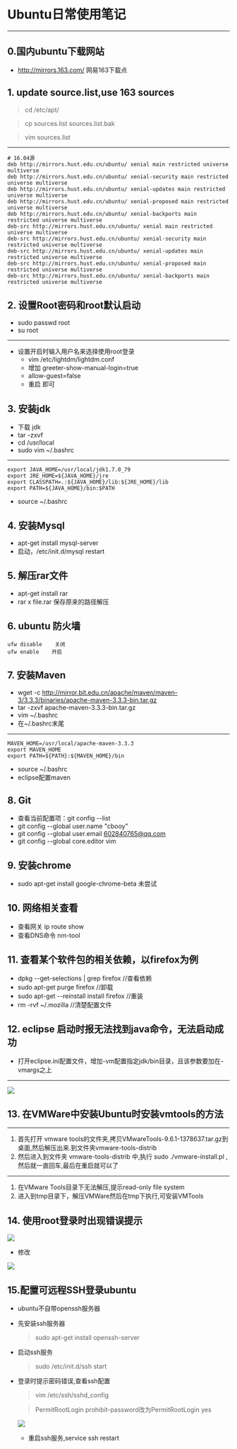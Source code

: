 # Ubuntu日常使用笔记

---
## 0.国内ubuntu下载网站
* http://mirrors.163.com/	网易163下载点

## 1. update source.list,use 163 sources
> cd /etc/apt/

> cp sources.list sources.list.bak

> vim sources.list

---
	# 16.04源
	deb http://mirrors.hust.edu.cn/ubuntu/ xenial main restricted universe multiverse
	deb http://mirrors.hust.edu.cn/ubuntu/ xenial-security main restricted universe multiverse
	deb http://mirrors.hust.edu.cn/ubuntu/ xenial-updates main restricted universe multiverse
	deb http://mirrors.hust.edu.cn/ubuntu/ xenial-proposed main restricted universe multiverse
	deb http://mirrors.hust.edu.cn/ubuntu/ xenial-backports main restricted universe multiverse
	deb-src http://mirrors.hust.edu.cn/ubuntu/ xenial main restricted universe multiverse
	deb-src http://mirrors.hust.edu.cn/ubuntu/ xenial-security main restricted universe multiverse
	deb-src http://mirrors.hust.edu.cn/ubuntu/ xenial-updates main restricted universe multiverse
	deb-src http://mirrors.hust.edu.cn/ubuntu/ xenial-proposed main restricted universe multiverse
	deb-src http://mirrors.hust.edu.cn/ubuntu/ xenial-backports main restricted universe multiverse
## 2. 设置Root密码和root默认启动
* sudo passwd root
* su root 

---
* 设置开启时输入用户名来选择使用root登录
	* vim /etc/lightdm/lightdm.conf
	* 增加 greeter-show-manual-login=true
	* allow-guest=false
	* 重启 即可
## 3. 安装jdk
* 下载 jdk
* tar -zxvf 
* cd /usr/local 
* sudo vim ~/.bashrc

---
	export JAVA_HOME=/usr/local/jdk1.7.0_79  
	export JRE_HOME=${JAVA_HOME}/jre   
	export CLASSPATH=.:${JAVA_HOME}/lib:${JRE_HOME}/lib   
	export PATH=${JAVA_HOME}/bin:$PATH 
* source ~/.bashrc
## 4. 安装Mysql
* apt-get install mysql-server
* 启动，/etc/init.d/mysql restart
## 5. 解压rar文件
* apt-get install rar
* rar x file.rar     保存原来的路径解压
## 6. ubuntu 防火墙
    ufw disable    关闭
    ufw enable    开启
## 7. 安装Maven
* wget -c http://mirror.bit.edu.cn/apache/maven/maven-3/3.3.3/binaries/apache-maven-3.3.3-bin.tar.gz
* tar -zxvf apache-maven-3.3.3-bin.tar.gz 
* vim ~/.bashrc
* 在~/.bashrc末尾

---
	MAVEN_HOME=/usr/local/apache-maven-3.3.3
	export MAVEN_HOME
	export PATH=${PATH}:${MAVEN_HOME}/bin
* source ~/.bashrc
* eclipse配置maven
## 8. Git
* 查看当前配置项：git config --list
* git config --global user.name "cbooy"
* git config --global user.email 602840765@qq.com
* git config --global core.editor vim
## 9. 安装chrome 
* sudo apt-get install google-chrome-beta     未尝试
## 10. 网络相关查看
* 查看网关    ip route show 
* 查看DNS命令      nm-tool
## 11. 查看某个软件包的相关依赖，以firefox为例
* dpkg --get-selections | grep firefox    //查看依赖
* sudo apt-get purge firefox     //卸载
* sudo apt-get --reinstall install  firefox     //重装
* rm -rvf ~/.mozilla    //清楚配置文件
## 12. eclipse 启动时报无法找到java命令，无法启动成功
* 打开eclipse.ini配置文件，增加-vm配置指定jdk/bin目录，且该参数要加在-vmargs之上

---
![](http://i.imgur.com/dPJYxNk.png)
## 13. 在VMWare中安装Ubuntu时安装vmtools的方法
---
1. 首先打开 vmware tools的文件夹,拷贝VMwareTools-9.6.1-1378637.tar.gz到桌面,然后解压出来.到文件夹vmware-tools-distrib
2. 然后进入到文件夹 vmware-tools-distrib 中,执行 sudo ./vmware-install.pl , 然后就一直回车,最后在重启就可以了

---
1. 在VMware Tools目录下无法解压,提示read-only file system
2. 进入到tmp目录下，解压VMWare然后在tmp下执行,可安装VMTools

## 14. 使用root登录时出现错误提示

![](http://i.imgur.com/HkmT1C6.png)

* 修改

![](http://i.imgur.com/e7Sd17a.png)

## 15.配置可远程SSH登录ubuntu 
* ubuntu不自带openssh服务器
* 先安装ssh服务器
	> sudo apt-get install openssh-server
* 启动ssh服务
	> sudo /etc/init.d/ssh start
* 登录时提示密码错误,查看ssh配置
	> vim /etc/ssh/sshd_config

	> PermitRootLogin prohibit-password改为PermitRootLogin yes

	![](http://i.imgur.com/F3ZTe6X.png)
	
	* 重启ssh服务,service ssh restart